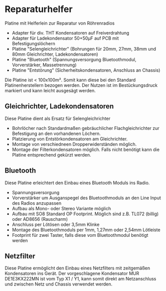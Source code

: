 # Reparaturhelfer

Platine mit Helferlein zur Reparatur von Röhrenradios
- Adapter für div. THT Kondensatoren auf Freiverdrahtung
- Adapter für Ladekondensator 50+50µF auf PCB mit Befestigungslöchern
- Platine "Selengleichrichter" (Bohrungen für 20mm, 27mm, 38mm und 80mm Gleichrichter, Ladekondensatoren)
- Platine "Bluetooth" (Spannungsversorgung Bluetoothmodul, Vorverstärker, Massetrennung)
- Platine "Entstörung" (Sicherheitskondensatoren, Anschluss an Chassis)

Die Platine ist < 100x100m². Somit kann diese bei den Standard Platinenherstellern bezogen werden. Der Nutzen ist im Bestückungsdruck markiert und kann leicht ausgesägt werden.

## Gleichrichter, Ladekondensatoren

Diese Platine dient als Ersatz für Selengleichrichter

- Bohrlöcher nach Standardmaßen gebräuchlicher Flachgleichrichter zur Befestigung an den vorhandenen Löchern.
- Platzierung von Entstörkondensatoren am Gleichrichter.
- Montage von verschiedneen Dropperwiderständen möglich.
- Montage der Filterkondensatoren möglich. Falls nicht benötigt kann die Platine entsprechend gekürzt werden.

## Bluetooth

Diese Platine erleichtert den Einbau eines Bluetooth Moduls ins Radio.

- Spannungsversorgung
- Vorverstärker um Ausganspegel des Bluetoothmoduls an den Line Input des Radios anzupassen
- Aufbau als Mono- oder Stereo Variante möglich
- Aufbau mit SO8 Standard OP Footprint. Möglich sind z.B. TL072 (billig) oder AD8656 (Rauscharm)
- Anschluss per Lötösen oder 3,5mm Klinke
- Montage des Bluetoothmoduls per 1mm, 1,27mm oder 2,54mm Lötleiste
- Footprint für zwei Taster, falls diese vom Bluetoothmodul benötigt werden

## Netzfilter

Diese Platine ermöglicht den Einbau eines Netzfilters mit zeitgemäßen Kondensatoren ins Gerät. Der vorgeschlagene Kondensator MUR DE1E3KX222MN ist vom Typ X1 / Y1, kann somit direkt am Netzanschluss und zwischen Netz und Chassis verwendet werden.
